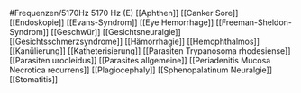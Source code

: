 #Frequenzen/5170Hz
5170 Hz (E)
[[Aphthen]]
[[Canker Sore]]
[[Endoskopie]]
[[Evans-Syndrom]]
[[Eye Hemorrhage]]
[[Freeman-Sheldon-Syndrom]]
[[Geschwür]]
[[Gesichtsneuralgie]]
[[Gesichtsschmerzsyndrome]]
[[Hämorrhagie]]
[[Hemophthalmos]]
[[Kanülierung]]
[[Katheterisierung]]
[[Parasiten Trypanosoma rhodesiense]]
[[Parasiten urocleidus]]
[[Parasites allgemeine]]
[[Periadenitis Mucosa Necrotica recurrens]]
[[Plagiocephaly]]
[[Sphenopalatinum Neuralgie]]
[[Stomatitis]]